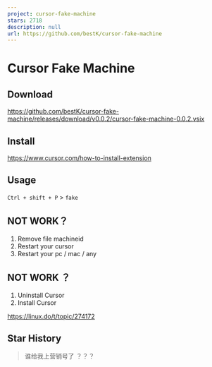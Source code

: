 ```yaml
---
project: cursor-fake-machine
stars: 2718
description: null
url: https://github.com/bestK/cursor-fake-machine
---
```


Cursor Fake Machine
===================

Download
--------

https://github.com/bestK/cursor-fake-machine/releases/download/v0.0.2/cursor-fake-machine-0.0.2.vsix

Install
-------

https://www.cursor.com/how-to-install-extension

Usage
-----

`Ctrl + shift + P` > `fake`

NOT WORK？
---------

1.  Remove file machineid
2.  Restart your cursor
3.  Restart your pc / mac / any

NOT WORK ？
----------

1.  Uninstall Cursor
2.  Install Cursor

https://linux.do/t/topic/274172

Star History
------------

> 谁给我上营销号了 ？？？

